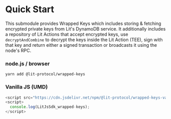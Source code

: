 # Quick Start

This submodule provides Wrapped Keys which includes storing & fetching encrypted private keys from Lit's DynamoDB service. It additionally includes a repository of Lit Actions that accept encrypted keys, use `decryptAndCombine` to decrypt the keys inside the Lit Action (TEE), sign with that key and return either a signed transaction or broadcasts it using the node's RPC.

### node.js / browser

```
yarn add @lit-protocol/wrapped-keys
```

### Vanilla JS (UMD)

```js
<script src="https://cdn.jsdelivr.net/npm/@lit-protocol/wrapped-keys-vanilla/wrapped-keys.js"></script>
<script>
  console.log(LitJsSdk_wrapped-keys);
</script>
```
